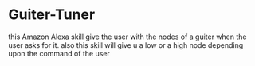 # Guiter-Tuner
this Amazon Alexa skill give the user with the nodes of a guiter when the user asks for it. also this skill will give u a low or a high node depending upon the command of the user
